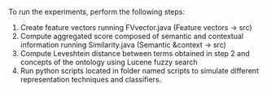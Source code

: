 To run the experiments, perform the following steps:
1.	Create feature vectors running FVvector.java (Feature vectors -> src)
2.	Compute aggregated score composed of semantic and contextual information running Similarity.java (Semantic &context -> src)
3.	Compute Leveshtein distance between terms obtained in step 2 and concepts of the ontology using Lucene fuzzy search
4.	 Run python scripts located in folder named scripts to simulate different representation techniques and classifiers.

